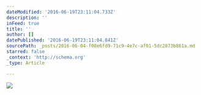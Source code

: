 ```yaml
---
dateModified: '2016-06-19T23:11:04.733Z'
description: ''
inFeed: true
title: ''
author: []
datePublished: '2016-06-19T23:11:04.841Z'
sourcePath: _posts/2016-06-04-f08e6fd9-71c9-4e7c-af01-5dc2873b861a.md
starred: false
_context: 'http://schema.org'
_type: Article

---
```

![](https://the-grid-user-content.s3-us-west-2.amazonaws.com/de588f17-1aa2-4287-b4d2-3279cfd33f85.jpg)